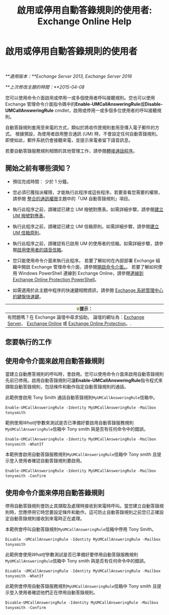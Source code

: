 ﻿---
title: '啟用或停用自動答錄規則的使用者: Exchange Online Help'
TOCTitle: 啟用或停用自動答錄規則的使用者
ms:assetid: f9e40ac3-117f-44f6-9ab1-dc9f4c72e8ac
ms:mtpsurl: https://technet.microsoft.com/zh-tw/library/Dn140252(v=EXCHG.150)
ms:contentKeyID: 54652570
ms.date: 05/23/2018
mtps_version: v=EXCHG.150
ms.translationtype: MT
---

# 啟用或停用自動答錄規則的使用者

 

_**適用版本：**Exchange Server 2013, Exchange Server 2016_

_**上次修改主題的時間：**2015-04-08_

您可以使用命令介面啟用或停用一或多個使用者呼叫接聽規則。您也可以使用 Exchange 管理命令介面指令碼中的**Enable-UMCallAnsweringRule**或**Disable-UMCallAnsweringRule** cmdlet，啟用或停用一或多個多位使用者的呼叫接聽規則。

自動答錄規則套用至來電的方式，類似於將收件匣規則套用至傳入電子郵件的方式。 根據預設，為使用者啟用整合通訊 (UM) 時，不會設定任何自動答錄規則。 即使如此，郵件系統仍會接聽來電，並提示來電者留下語音訊息。

若要自動答錄服務規則相關的其他管理工作，請參閱[轉接通話程序](forwarding-calls-procedures-exchange-2013-help.md)。

## 開始之前有哪些須知？

  - 預估完成時間： 少於 1 分鐘。

  - 您必須已獲指派權限，才能執行此程序或這些程序。若要查看您需要的權限，請參閱 [整合的通訊權限](unified-messaging-permissions-exchange-2013-help.md)主題中的「UM 自動答錄規則」項目。

  - 執行此程序之前，請確認已建立 UM 撥號對應表。如需詳細步驟，請參閱[建立 UM 撥號對應表](create-a-um-dial-plan-exchange-2013-help.md)。

  - 執行此程序之前，請確認已建立 UM 信箱原則。如需詳細步驟，請參閱[建立 UM 信箱原則](create-a-um-mailbox-policy-exchange-2013-help.md)。

  - 執行此程序之前，請確認有已啟用 UM 的使用者的信箱。如需詳細步驟，請參閱[啟用使用者的語音信箱](enable-a-user-for-voice-mail-exchange-2013-help.md)。

  - 您只能使用命令介面來執行此程序。 若要了解如何在內部部署 Exchange 組織中開啟 Exchange 管理命令介面，請參閱[開啟命令介面。](https://technet.microsoft.com/zh-tw/library/dd638134\(v=exchg.150\))。 若要了解如何使用 Windows PowerShell 連線到 Exchange Online，請參閱[連線到 Exchange Online Protection PowerShell](https://go.microsoft.com/fwlink/p/?linkid=396554)。

  - 如需適用於此主題中程序的快速鍵相關資訊，請參閱 [Exchange 系統管理中心的鍵盤快速鍵](keyboard-shortcuts-in-the-exchange-admin-center-exchange-online-protection-help.md)。

<table>
<thead>
<tr class="header">
<th><img src="images/Bb124558.tip(EXCHG.150).gif" title="提示" alt="提示" />提示：</th>
</tr>
</thead>
<tbody>
<tr class="odd">
<td>有問題嗎？在 Exchange 論壇中尋求協助。 論壇的網址為：<a href="https://go.microsoft.com/fwlink/p/?linkid=60612">Exchange Server</a>、 <a href="https://go.microsoft.com/fwlink/p/?linkid=267542">Exchange Online</a> 或 <a href="https://go.microsoft.com/fwlink/p/?linkid=285351">Exchange Online Protection</a>。.</td>
</tr>
</tbody>
</table>


## 您要執行的工作

## 使用命令介面來啟用自動答錄規則

當建立自動應答規則的呼叫時，會啟用。您可以使用命令介面來啟用自動答錄規則先前已停用。啟用自動答錄規則可讓**Enable-UMCallAnsweringRule**指令程式來擷取自動答錄規則，包括條件和動作指定自動答錄規則的通話。

此範例會啟用 Tony Smith 通話自動答錄規則`MyUMCallAnsweringRule`信箱中。

    Enable-UMCallAnsweringRule -Identity MyUMCallAnsweringRule -Mailbox tonysmith

範例使用*WhatIf*參數來測試是否已準備好要啟用自動答錄服務規則`MyUMCallAnsweringRule`信箱中 Tony smith 與是否有任何命令中的錯誤。

    Enable-UMCallAnsweringRule -Identity MyUMCallAnsweringRule -Mailbox tonysmith -WhatIf

本範例會啟用自動答錄服務規則`MyUMCallAnsweringRule`信箱中 Tony smith 且提示登入使用者確認自動答錄規則要啟用。

    Enable-UMCallAnsweringRule -Identity MyUMCallAnsweringRule -Mailbox tonysmith -Confirm

## 使用命令介面來停用自動答錄規則

停用自動答錄規則會防止其擷取及處理時接收到來電時呼叫。當您建立自動答錄規則時，您應停用它時您要設定條件和動作。這可防止自動答錄規則之前您已正確設定自動答錄規則接收到來電時正在處理。

本範例會呼叫自動答錄規則`MyUMCallAnsweringRule`信箱中停用 Tony Smith。

    Disable -UMCallAnsweringRule -Identity MyUMCallAnsweringRule -Mailbox tonysmith

此範例會使用*WhatIf*參數測試是否已準備好要停用自動答錄服務規則`MyUMCallAnsweringRule`信箱中 Tony smith 與是否有任何命令中的錯誤。

    Disable -UMCallAnsweringRule -Identity MyUMCallAnsweringRule -Mailbox tonysmith -WhatIf

此範例會停用自動答錄服務規則`MyUMCallAnsweringRule`信箱中 Tony smith 且提示登入使用者確認他們正在停用自動答錄規則。

    Disable-UMCallAnsweringRule -Identity MyUMCallAnsweringRule -Mailbox tonysmith -Confirm

